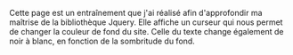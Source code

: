 Cette page est un entraînement que j'ai réalisé afin d'approfondir ma maîtrise de la bibliothèque Jquery. Elle affiche un curseur qui nous permet de changer la couleur de fond du site. Celle du texte change également de noir à blanc, en fonction de la sombritude du fond.
